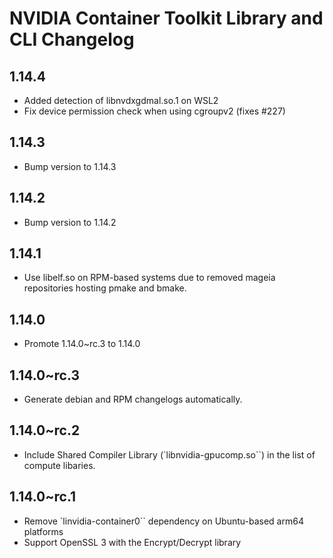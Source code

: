 # NVIDIA Container Toolkit Library and CLI Changelog

## 1.14.4
* Added detection of libnvdxgdmal.so.1 on WSL2
* Fix device permission check when using cgroupv2 (fixes #227)

## 1.14.3
* Bump version to 1.14.3

## 1.14.2
* Bump version to 1.14.2

## 1.14.1
* Use libelf.so on RPM-based systems due to removed mageia repositories hosting pmake and bmake.

## 1.14.0
* Promote 1.14.0~rc.3 to 1.14.0

## 1.14.0~rc.3
* Generate debian and RPM changelogs automatically.

## 1.14.0~rc.2
* Include Shared Compiler Library (`libnvidia-gpucomp.so``) in the list of compute libaries.

## 1.14.0~rc.1
* Remove `linvidia-container0`` dependency on Ubuntu-based arm64 platforms
* Support OpenSSL 3 with the Encrypt/Decrypt library
